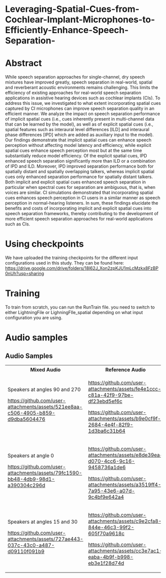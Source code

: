 # Leveraging-Spatial-Cues-from-Cochlear-Implant-Microphones-to-Efficiently-Enhance-Speech-Separation-

# Abstract
While speech separation approaches for single-channel, dry speech mixtures have improved greatly, speech separation in real-world, spatial and reverberant acoustic environments remains challenging. This limits the efficiency of existing approaches for real-world speech separation applications in assistive hearing devices such as cochlear implants (CIs). To address this issue, we investigated to what extent incorporating spatial cues captured by CI microphones can improve speech separation quality in an efficient manner. We analyze the impact on speech separation performance of implicit spatial cues (i.e., cues inherently present in multi-channel data that can be learned by the model), as well as of explicit spatial cues (i.e., spatial features such as interaural level differences [ILD] and interaural phase differences [IPD] which are added as auxiliary input to the model). Our findings demonstrate that implicit spatial cues can enhance speech perception without affecting model latency and efficiency, while explicit spatial cues enhance speech perception most but at the same time substantially reduce model efficiency. Of the explicit spatial cues, IPD enhanced speech separation significantly more than ILD or a combination of IPD and ILD. Moreover, IPD improved separation performance both for spatially distant and spatially overlapping talkers, whereas implicit spatial cues only enhanced separation performance for spatially distant talkers. Both implicit and explicit spatial cues enhanced speech separation in particular when spectral cues for separation are ambiguous, that is, when voices are similar. CI simulations demonstrated that incorporating spatial cues enhances speech perception in CI users in a similar manner as speech perception in normal-hearing listeners. In sum, these findings elucidate the benefits and costs of incorporating implicit and explicit spatial cues into speech separation frameworks, thereby contributing to the development of more efficient speech separation approaches for real-world applications such as CIs.

# Using checkpoints
We have uploaded the training checkpoints for the different input configurations used in this study. They can be found here: https://drive.google.com/drive/folders/18l62J_Xon2zpKJU1mLcMzkx8FzBP0nUh?usp=sharing

# Training
To train from scratch, you can run the RunTrain file. you need to switch to either LightningFile or LighningFIle_spatial depending on what input configuration you are using.

# Audio samples
## Audio Samples





<table>
  <tr>
    <th>Mixed Audio</th>
    <th>Reference Audio</th>
    <th>Separated Audio</th>
  </tr>
  <tr>
    <td>
Speakers at angles 90 and 270

      
  https://github.com/user-attachments/assets/521ee8aa-c506-4905-b859-d9dba5604476
    </td>
    <td>
    
https://github.com/user-attachments/assets/fe4e1ccc-c81a-42f9-97be-df23ebd5ef6c


      
https://github.com/user-attachments/assets/b9e0cf9f-2684-4e4f-82f9-1d3ba6c31b64
    </td>
    <td>
    
https://github.com/user-attachments/assets/5da2f37e-5986-428d-b940-dc054b97e27e

      
https://github.com/user-attachments/assets/9db1ee15-dee8-4f85-a45b-711033c64334
    </td>
  </tr>

  <tr>
    <td>
Speakers at angle 0

      
   https://github.com/user-attachments/assets/79fc1590-bb48-4db9-98d1-a390304c296d
    </td>
    <td>

https://github.com/user-attachments/assets/e8de39ea-d070-4cc6-9c16-9458736a1de6




https://github.com/user-attachments/assets/a3519ff4-7a95-43e6-a07d-9c4bf9e642a4
</td>
<td>

      
https://github.com/user-attachments/assets/22f525a4-2f5d-4466-9f34-44ad190cfd0c


https://github.com/user-attachments/assets/976e9fb8-9376-4c7e-82f7-ba9c91401f44
 </td>
  </tr>

  <tr>
    <td>
Speakers at angles 15 and 30

      

https://github.com/user-attachments/assets/727ae443-037c-43c0-a487-d09110f091b9
    </td>
    <td>

https://github.com/user-attachments/assets/c9e2cfa8-844e-46c3-99f2-605f70a9618c





https://github.com/user-attachments/assets/cc3e7ac1-eaba-4b9f-b998-eb3e1f28d74d
</td>
<td>

      
https://github.com/user-attachments/assets/bb7c374b-9bc4-4f2a-9455-91878f77c045



https://github.com/user-attachments/assets/6b110933-8186-401a-8a8e-ac2d427e970a
 </td>
  </tr>
</table>


